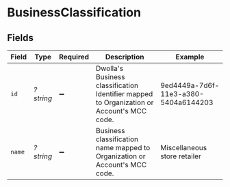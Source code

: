 # BusinessClassification


## Fields

| Field                                                                                     | Type                                                                                      | Required                                                                                  | Description                                                                               | Example                                                                                   |
| ----------------------------------------------------------------------------------------- | ----------------------------------------------------------------------------------------- | ----------------------------------------------------------------------------------------- | ----------------------------------------------------------------------------------------- | ----------------------------------------------------------------------------------------- |
| `id`                                                                                      | *?string*                                                                                 | :heavy_minus_sign:                                                                        | Dwolla's Business classification Identifier mapped to Organization or Account's MCC code. | 9ed4449a-7d6f-11e3-a380-5404a6144203                                                      |
| `name`                                                                                    | *?string*                                                                                 | :heavy_minus_sign:                                                                        | Business classification name mapped to Organization or Account's MCC code.                | Miscellaneous store retailer                                                              |